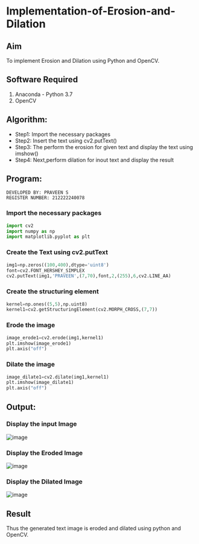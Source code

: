 # Implementation-of-Erosion-and-Dilation
## Aim
To implement Erosion and Dilation using Python and OpenCV.
## Software Required
1. Anaconda - Python 3.7
2. OpenCV
## Algorithm:
- Step1: Import the necessary packages
- Step2: Insert the text using cv2.putText()
- Step3: The perform the erosion for given text and display the text using imshow()
- Step4: Next,perform dilation for inout text and display the result
## Program:
```
DEVELOPED BY: PRAVEEN S
REGISTER NUMBER: 212222240078
```
### Import the necessary packages
```python
import cv2
import numpy as np 
import matplotlib.pyplot as plt
```
### Create the Text using cv2.putText
```python
img1=np.zeros((100,400),dtype='uint8')
font=cv2.FONT_HERSHEY_SIMPLEX
cv2.putText(img1,'PRAVEEN',(7,70),font,2,(255),6,cv2.LINE_AA)
```
### Create the structuring element
```python
kernel=np.ones((5,5),np.uint8)
kernel1=cv2.getStructuringElement(cv2.MORPH_CROSS,(7,7))
```
### Erode the image
```python
image_erode1=cv2.erode(img1,kernel1)
plt.imshow(image_erode1)
plt.axis("off")
```
### Dilate the image
```python
image_dilate1=cv2.dilate(img1,kernel1)
plt.imshow(image_dilate1)
plt.axis("off")
```
## Output:
### Display the input Image
![image](https://github.com/Praveen0500/erosion-dilation/assets/120218611/c9b48a94-c387-4cbd-aa61-0da4fc61fd06)

### Display the Eroded Image
![image](https://github.com/Praveen0500/erosion-dilation/assets/120218611/822d18ca-a857-45e1-bbb8-f35b3afc6916)

### Display the Dilated Image
![image](https://github.com/Praveen0500/erosion-dilation/assets/120218611/ff4cb7b2-7068-4c31-8fb1-790bf7ad2540)

## Result
Thus the generated text image is eroded and dilated using python and OpenCV.
